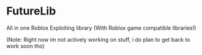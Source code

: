 # FutureLib
All in one Roblox Exploiting library (With Roblox game compatible libraries!)

(Note: Right now im not actively working on stuff, i do plan to get back to work soon tho)
